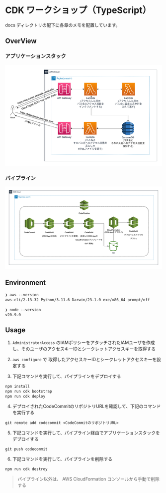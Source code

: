 # CDK ワークショップ（TypeScript）

docs ディレクトリの配下に各章のメモを配置しています。

## OverView

### アプリケーションスタック
![docs/images/application.png](docs/images/application.png)

### パイプライン
![docs/images/pipeline.png](docs/images/pipeline.png)

## Environment

```shell
❯ aws --version
aws-cli/2.13.32 Python/3.11.6 Darwin/23.1.0 exe/x86_64 prompt/off

❯ node --version
v20.9.0
```

## Usage

1. `AdministratorAccess` のIAMポリシーをアタッチされたIAMユーザを作成し、そのユーザのアクセスキーIDとシークレットアクセスキーを取得する

2. `aws configure` で 取得したアクセスキーIDとシークレットアクセスキーを設定する

3. 下記コマンドを実行して、パイプラインをデプロイする

```shell
npm install
npm run cdk bootstrap
npm run cdk deploy
```

4. デプロイされたCodeCommitのリポジトリURLを確認して、下記のコマンドを実行する

```shell
git remote add codecommit <CodeCommitのリポジトリURL>
```

5. 下記コマンドを実行して、パイプライン経由でアプリケーションスタックをデプロイする

```shell
git push codecommit
```

6. 下記コマンドを実行して、パイプラインを削除する

```shell
npm run cdk destroy
```

> パイプライン以外は、 AWS CloudFormation コンソールから手動で削除する